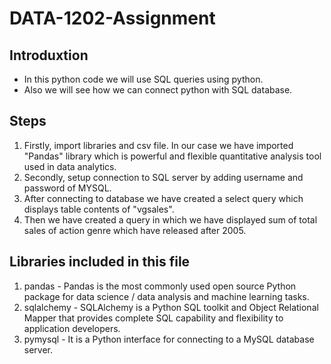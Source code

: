 # DATA-1202-Assignment

## Introduxtion
- In this python code we will use SQL queries using python.
- Also we will see how we can connect python with SQL database.

## Steps

1. Firstly, import libraries and csv file. In our case we have imported "Pandas" library which is powerful and flexible quantitative analysis tool used in data analytics.
2. Secondly, setup connection to SQL server by adding username and password of MYSQL.
3. After connecting to database we have created a select query which displays table contents of "vgsales".
4. Then we have created a query in which we have displayed sum of total sales of action genre which have released after 2005.


## Libraries included in this file

1. pandas - Pandas is the most commonly used open source Python package  for data science / data analysis and machine learning tasks.
2. sqlalchemy - SQLAlchemy is a Python SQL toolkit and Object Relational Mapper that provides complete SQL capability and flexibility to application developers.
3. pymysql - It is a Python interface for connecting to a MySQL database server.
